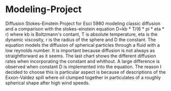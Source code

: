 # Modeling-Project
Diffusion Stokes-Einstein
Project for Esci 5980 modeling classic diffusion and a comparison with the stokes-einstein equation D=kb * T/(6 * pi * eta * r) where kb is Boltzmann's contant, T is absolute temperature, eta is the dynamic viscosity, r is the radius of the sphere and D the constant. The equation models the diffusion of spherical particles through a fluid with a low reynolds number.  It is important because diffusion is not always as straightforward as it seems.  The last chart shows the different diffusion rates when incorporating the constant and whithout.  A large difference is observed when constant D is implemented into the equation.  The reason I decided to choose this is particular aspect is because of descriptions of the Exxon-Valdez spill where oil clumped together in particulates of a roughly spherical shape after high wind speeds.

